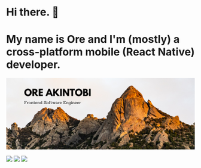 
# Hi there. 👋 


#  My name is Ore and I'm (mostly) a cross-platform mobile (React Native) developer.


 ![](https://github.com/OreAkintobi/oreakintobi.github.io/blob/master/assets/header.png?raw=true) 


[![](https://img.shields.io/badge/gmail-D14836?&style=for-the-badge&logo=gmail&logoColor=white)](https://mail.google.com/mail/?view=cm&source=mailto&to=oreakintobi&#64;gmail.com) [![](https://img.shields.io/badge/linkedin-%230077B5.svg?&style=for-the-badge&logo=linkedin&logoColor=white)](https://linkedin.com/in/oreakintobi) [![](https://img.shields.io/badge/twitter-%231DA1F2.svg?&style=for-the-badge&logo=twitter&logoColor=white)](https://twitter.com/oreakintobi)


<!--

Here are some ideas to get you started:

- 🔭 I’m currently working on ...
- 🌱 I’m currently learning ...
- 👯 I’m looking to collaborate on ...
- 🤔 I’m looking for help with ...
- 💬 Ask me about ...
- 📫 How to reach me: ...
- 😄 Pronouns: ...
- ⚡ Fun fact: ...
-->
